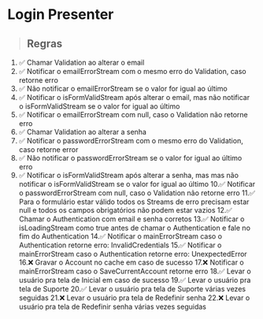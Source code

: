 # Login Presenter

> ## Regras
1. ✅ Chamar Validation ao alterar o email
2. ✅ Notificar o emailErrorStream com o mesmo erro do Validation, caso retorne erro
3. ✅ Não notificar o emailErrorStream se o valor for igual ao último
4. ✅ Notificar o isFormValidStream após alterar o email, mas não notificar o isFormValidStream se o valor for igual ao último
5. ✅ Notificar o emailErrorStream com null, caso o Validation não retorne erro
6. ✅ Chamar Validation ao alterar a senha
7. ✅ Notificar o passwordErrorStream com o mesmo erro do Validation, caso retorne error
8. ✅ Não notificar o passwordErrorStream se o valor for igual ao último erro
9. ✅ Notificar o isFormValidStream após alterar a senha, mas mas não notificar o isFormValidStream se o valor for igual ao último
10.✅ Notificar o passwordErrorStream com null, caso o Validation não retorne erro
11.✅ Para o formulário estar válido todos os Streams de erro precisam estar null e todos os campos obrigatórios não podem estar vazios
12.✅ Chamar o Authentication com email e senha corretos
13.✅ Notificar o isLoadingStream como true antes de chamar o Authentication e fale no fim do Authentication
14.✅ Notificar o mainErrorStream caso o Authentication retorne erro: InvalidCredentials 
15.✅ Notificar o mainErrorStream caso o Authentication retorne erro: UnexpectedError
16.❌ Gravar o Account no cache em caso de sucesso
17.❌ Notificar o mainErrorStream caso o SaveCurrentAccount retorne erro
18.✅ Levar o usuário pra tela de Inicial em caso de sucesso
19.✅ Levar o usuário pra tela de Suporte
20.✅ Levar o usuário pra tela de Suporte várias vezes seguidas
21.❌ Levar o usuário pra tela de Redefinir senha
22.❌ Levar o usuário pra tela de Redefinir senha várias vezes seguidas